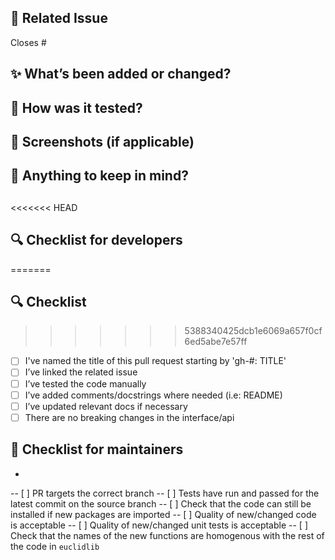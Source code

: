 ## 📌 Related Issue

<!-- Link to the issue this PR is addressing, e.g., "Closes #42" -->

Closes #

## ✨ What’s been added or changed?

## <!-- Summarize the key changes or features introduced in this PR -->

## 🧪 How was it tested?

## <!-- Describe how you verified the change works (unit tests, notebooks, CLI runs, etc.) -->

## 📸 Screenshots (if applicable)

## <!-- Add before/after screenshots or logs if the changes affect the UI or output -->

## 🧠 Anything to keep in mind?

## <!-- Note anything relevant like known issues, limitations, or design decisions -->

<<<<<<< HEAD
## 🔍 Checklist for developers
=======
## 🔍 Checklist

>>>>>>> 5388340425dcb1e6069a657f0cf6ed5abe7e57ff
<!-- Check off what you've done before submitting the PR -->

- [ ] I've named the title of this pull request starting by 'gh-#: TITLE'
- [ ] I’ve linked the related issue
- [ ] I’ve tested the code manually
- [ ] I’ve added comments/docstrings where needed (i.e: README)
- [ ] I’ve updated relevant docs if necessary  
- [ ] There are no breaking changes in the interface/api

## 🎯 Checklist for maintainers
-
-- [ ] PR targets the correct branch
-- [ ] Tests have run and passed for the latest commit on the source branch
-- [ ] Check that the code can still be installed if new packages are imported
-- [ ] Quality of new/changed code is acceptable
-- [ ] Quality of new/changed unit tests is acceptable
-- [ ] Check that the names of the new functions are homogenous with the rest of the code in `euclidlib`
